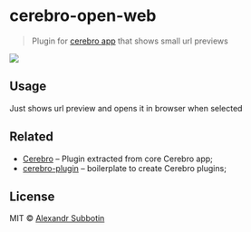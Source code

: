 # cerebro-open-web

> Plugin for [cerebro app](http://github.com/KELiON/cerebro) that shows small url previews

![](screenshot.png)

## Usage
Just shows url preview and opens it in browser when selected


## Related

* [Cerebro](http://github.com/KELiON/cerebro) – Plugin extracted from core Cerebro app;
* [cerebro-plugin](http://github.com/KELiON/cerebro-plugin) – boilerplate to create Cerebro plugins;

## License

MIT © [Alexandr Subbotin](http://asubbotin.ru)